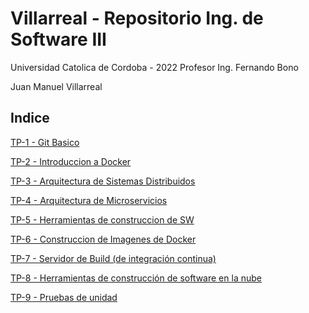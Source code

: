 # Villarreal - Repositorio Ing. de Software III

Universidad Catolica de Cordoba - 2022
Profesor Ing. Fernando Bono

Juan Manuel Villarreal

## Indice

[TP-1 - Git Basico](/ejercicio-1)

[TP-2 - Introduccion a Docker](/ejercicio-2)

[TP-3 - Arquitectura de Sistemas Distribuidos](/ejercicio-3)

[TP-4 - Arquitectura de Microservicios](/ejercicio-4)

[TP-5 - Herramientas de construccion de SW](/ejercicio-5)

[TP-6 - Construccion de Imagenes de Docker](/ejercicio-6)

[TP-7 - Servidor de Build (de integración continua)](/ejercicio-7)

[TP-8 - Herramientas de construcción de software en la nube](/ejercicio-8)

[TP-9 - Pruebas de unidad](/ejercicio-9)
